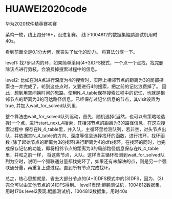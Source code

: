 # HUAWEI2020code
华为2020软件精英赛初赛


菜鸡一枚，线上跑分16+，没进复赛。
线下1004812的数据集鲲鹏测试机用时40s。

看到前面全是0.1分大佬，就丧失了优化的动力。
将算法分享一下。

level1:
找7步以内的环，如果简单采用(4+3)DFS模式，一个点一个点找，找完删除该点进行剪枝，会浪费掉搜索过程中的信息。

level2:
比如在对A点进行深度为4的搜索时，实际上相邻节点的距离为3的局部探索也一并完成了，轮到这些点时，又要进行4的搜索，把之前的记忆浪费掉了。
因此，想到用空间换时间的思路，使用N_4_table保存搜索过程中的记忆，也就是相邻节点的距离为3的可达路径信息。已经保存过记忆信息的节点，其visit设置为true,
并加入wait_for_solved队列里.

整个算法由wait_for_solved队列驱动，首先，随机选择(当然，也可以有策略地选择)一个点，进行start_next_4搜索，其相邻节点的距离为3的路径信息，在这次搜索过程中
保存在N_4_table里，并入队，主循环里检测队列，若非空，对头节点出队，并依据其N_4_table的方向、深度等信息选择找环的函数，进行找环，找环函数
(除了起始节点的距离为3的找环)进行距离为4的dfs找环，在找环的同时，也完成保存记忆的功能，即将相邻节点的距离为3的局部路径信息保存在N_4_table里，并和之前一样，
将这些节点，入队。这样当主循环检测到wait_for_solved队列为空时，说明一个强联通分量都找完环了，如果还有未解决的点，则是另一个强联通分量，再重复上述过程。直到所有节点完成找环。


总之，核心思想就是，省去大部分节点的(4+3)DFS模式中的(3)DFS，因为，(3)完全可以由其他节点的(4)DFS得到。
level1表现:鲲鹏测试机，1004812数据集，用时170s
level2表现:鲲鹏测试机，1004812数据集，用时40s


